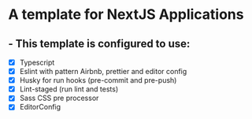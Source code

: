 # A template for NextJS Applications

## - This template is configured to use:

- [X] Typescript
- [X] Eslint with pattern Airbnb, prettier and editor config
- [x] Husky for run hooks (pre-commit and pre-push)
- [X] Lint-staged (run lint and tests)
- [x] Sass CSS pre processor
- [X] EditorConfig
